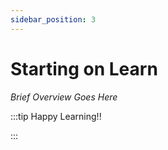 ```yaml
---
sidebar_position: 3
---
```


# Starting on Learn

_Brief Overview Goes Here_

:::tip Happy Learning!!

<QuestButton text="Go To Quest" link="" />

:::
